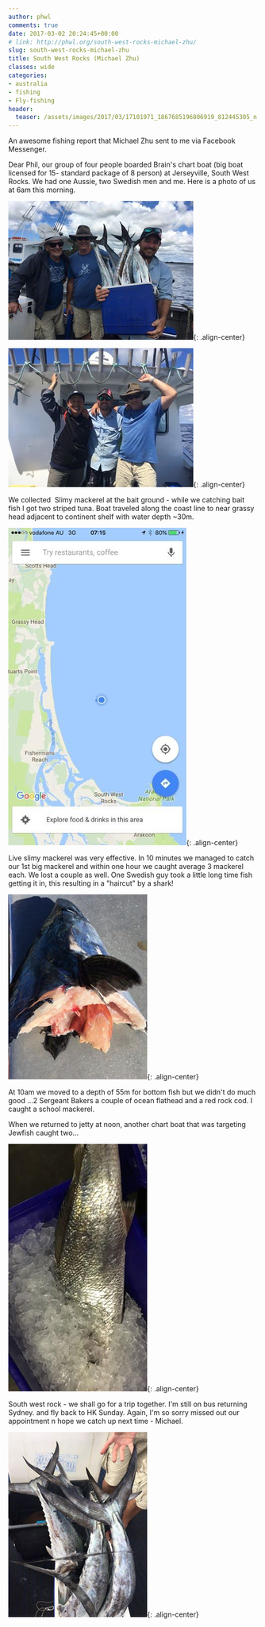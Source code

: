 ```yaml
---
author: phwl
comments: true
date: 2017-03-02 20:24:45+00:00
# link: http://phwl.org/south-west-rocks-michael-zhu/
slug: south-west-rocks-michael-zhu
title: South West Rocks (Michael Zhu)
classes: wide
categories:
- australia
- fishing
- Fly-fishing
header:
  teaser: /assets/images/2017/03/17101971_1867685196806919_812445305_n.jpg
---
```


An awesome fishing report that Michael Zhu sent to me via Facebook Messenger.

Dear Phil, our group of four people boarded Brain's chart boat (big boat licensed for 15- standard package of 8 person) at Jerseyville, South West Rocks. We had one Aussie, two Swedish men and me. Here is a photo of us at 6am this morning.

![](/assets/images/2017/03/17101971_1867685196806919_812445305_n.jpg){: .align-center}

<!-- more -->

![](/assets/images/2017/03/17124881_1867668593475246_1111731396_n.jpg){: .align-center}

We collected  Slimy mackerel at the bait ground - while we catching bait fish I got two striped tuna. Boat traveled along the coast line to near grassy head adjacent to continent shelf with water depth ~30m.

![](/assets/images/2017/03/17124690_1867675516807887_1778269496_n.jpg){: .align-center}

Live slimy mackerel was very effective. In 10 minutes we managed to catch our 1st big mackerel and within one hour we caught average 3 mackerel each. We lost a couple as well. One Swedish guy took a little long time fish getting it in, this resulting in a "haircut" by a shark!

![](/assets/images/2017/03/17125312_1867682796807159_1411027765_n.jpg){: .align-center}

At 10am we moved to a depth of 55m for bottom fish but we didn't do much good ...2 Sergeant Bakers a couple of ocean flathead and a red rock cod. I caught a school mackerel.

When we returned to jetty at noon, another chart boat that was targeting Jewfish caught two...

![](/assets/images/2017/03/17124544_1867687000140072_215267059_n.jpg){: .align-center}

















South west rock - we shall go for a trip together. I'm still on bus returning Sydney. and fly back to HK Sunday. Again, I'm so sorry missed out our appointment n hope we catch up next time - Michael.







![](/assets/images/2017/03/17101653_1867684986806940_2060608726_n.jpg){: .align-center}












